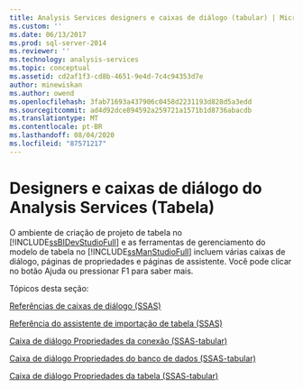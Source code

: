 ```yaml
---
title: Analysis Services designers e caixas de diálogo (tabular) | Microsoft Docs
ms.custom: ''
ms.date: 06/13/2017
ms.prod: sql-server-2014
ms.reviewer: ''
ms.technology: analysis-services
ms.topic: conceptual
ms.assetid: cd2af1f3-cd8b-4651-9e4d-7c4c94353d7e
author: minewiskan
ms.author: owend
ms.openlocfilehash: 3fab71693a437906c0458d2231193d828d5a3edd
ms.sourcegitcommit: ad4d92dce894592a259721a1571b1d8736abacdb
ms.translationtype: MT
ms.contentlocale: pt-BR
ms.lasthandoff: 08/04/2020
ms.locfileid: "87571217"
---
```

# <a name="analysis-services-designers-and-dialog-boxes-tabular"></a>Designers e caixas de diálogo do Analysis Services (Tabela)
  O ambiente de criação de projeto de tabela no [!INCLUDE[ssBIDevStudioFull](../includes/ssbidevstudiofull-md.md)] e as ferramentas de gerenciamento do modelo de tabela no [!INCLUDE[ssManStudioFull](../includes/ssmanstudiofull-md.md)] incluem várias caixas de diálogo, páginas de propriedades e páginas de assistente. Você pode clicar no botão Ajuda ou pressionar F1 para saber mais.  
  
 Tópicos desta seção:  
  
 [Referências de caixas de diálogo &#40;SSAS&#41;](dialog-boxes-reference-ssas.md)  
  
 [Referência do assistente de importação de tabela &#40;SSAS&#41;](table-import-wizard-reference-ssas.md)  
  
 [Caixa de diálogo Propriedades da conexão &#40;SSAS-tabular&#41;](connection-properties-dialog-box-ssas-tabular.md)  
  
 [Caixa de diálogo Propriedades do banco de dados &#40;SSAS-tabular&#41;](database-properties-dialog-box-ssas-tabular.md)  
  
 [Caixa de diálogo Propriedades da tabela &#40;SSAS-tabular&#41;](table-properties-dialog-box-ssas-tabular.md)  
  
  
